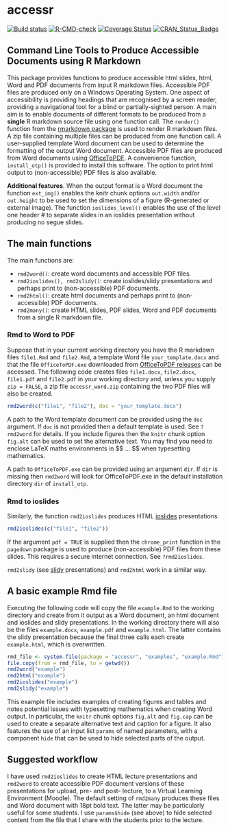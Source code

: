 
<!-- README.md is generated from README.Rmd. Please edit that file -->

# accessr

[![Build
status](https://ci.appveyor.com/api/projects/status/a314mt4b1b60tms5?svg=true)](https://ci.appveyor.com/project/paulnorthrop/accessr)
[![R-CMD-check](https://github.com/paulnorthrop/accessr/actions/workflows/R-CMD-check.yaml/badge.svg)](https://github.com/paulnorthrop/accessr/actions/workflows/R-CMD-check.yaml)
[![Coverage
Status](https://codecov.io/github/paulnorthrop/accessr/coverage.svg?branch=master)](https://app.codecov.io/github/paulnorthrop/accessr?branch=master)
[![CRAN_Status_Badge](https://www.r-pkg.org/badges/version/accessr)](https://cran.r-project.org/package=accessr)

## Command Line Tools to Produce Accessible Documents using R Markdown

This package provides functions to produce accessible html slides, html,
Word and PDF documents from input R markdown files. Accessible PDF files
are produced only on a Windows Operating System. One aspect of
accessibility is providing headings that are recognised by a screen
reader, providing a navigational tool for a blind or partially-sighted
person. A main aim is to enable documents of different formats to be
produced from a **single** R markdown source file using one function
call. The `render()` function from the [rmarkdown
package](https://cran.r-project.org/package=rmarkdown) is used to render
R markdown files. A zip file containing multiple files can be produced
from one function call. A user-supplied template Word document can be
used to determine the formatting of the output Word document. Accessible
PDF files are produced from Word documents using
[OfficeToPDF](https://github.com/cognidox/OfficeToPDF). A convenience
function, `install_otp()` is provided to install this software. The
option to print html output to (non-accessible) PDF files is also
available.

**Additional features**. When the output format is a Word document the
function `ext_img()` enables the knitr chunk options `out.width` and/or
`out.height` to be used to set the dimensions of a figure (R-generated
or external image). The function `ioslides_level()` enables the use of
the level one header \# to separate slides in an ioslides presentation
without producing no segue slides.

## The main functions

The main functions are:

- `rmd2word()`: create word documents and accessible PDF files.
- `rmd2ioslides(), rmd2slidy()`: create ioslides/slidy presentations and
  perhaps print to (non-accessible) PDF documents.
- `rmd2html()`: create html documents and perhaps print to
  (non-accessible) PDF documents.
- `rmd2many()`: create HTML slides, PDF slides, Word and PDF documents
  from a single R markdown file.

### Rmd to Word to PDF

Suppose that in your current working directory you have the R markdown
files `file1.Rmd` and `file2.Rmd`, a template Word file
`your_template.docx` and that the file `OfficeToPDF.exe` downloaded from
[OfficeToPDF releases](https://github.com/cognidox/OfficeToPDF/releases)
can be accessed. The following code creates files `file1.docx`,
`file2.docx`, `file1.pdf` and `file2.pdf` in your working directory and,
unless you supply `zip = FALSE`, a zip file `accessr_word.zip`
containing the two PDF files will also be created.

``` r
rmd2word(c("file1", "file2"), doc = "your_template.docx")
```

A path to the Word template document can be provided using the `doc`
argument. If `doc` is not provided then a default template is used. See
`?rmd2word` for details. If you include figures then the `knitr` chunk
option `fig.alt` can be used to set the alternative text. You may find
you need to enclose LaTeX maths environments in \$\$ … \$\$ when
typesetting mathematics.

A path to `OfficeToPDF.exe` can be provided using an argument `dir`. If
`dir` is missing then `rmd2word` will look for OfficeToPDF.exe in the
default installation directory `dir` of `install_otp`.

### Rmd to ioslides

Similarly, the function `rmd2ioslides` produces HTML
[ioslides](https://bookdown.org/yihui/rmarkdown/ioslides-presentation.html)
presentations.

``` r
rmd2ioslides(c("file1", "file2"))
```

If the argument `pdf = TRUE` is supplied then the `chrome_print`
function in the `pagedown` package is used to produce (non-accessible)
PDF files from these slides. This requires a secure internet connection.
See `?rmd2ioslides`.

`rmd2slidy` (see
[slidy](https://bookdown.org/yihui/rmarkdown/slidy-presentation.html)
presentations) and `rmd2html` work in a similar way.

## A basic example Rmd file

Executing the following code will copy the file `example.Rmd` to the
working directory and create from it output as a Word document, an html
document and ioslides and slidy presentations. In the working directory
there will also be the files `example.docx`, `example.pdf` and
`example.html`. The latter contains the slidy presentation because the
final three calls each create `example.html`, which is overwritten.

``` r
rmd_file <- system.file(package = "accessr", "examples", "example.Rmd")
file.copy(from = rmd_file, to = getwd())
rmd2word("example")
rmd2html("example")
rmd2ioslides("example")
rmd2slidy("example")
```

This example file includes examples of creating figures and tables and
notes potential issues with typesetting mathematics when creating Word
output. In particular, the `knitr` chunk options `fig.alt` and `fig.cap`
can be used to create a separate alternative text and caption for a
figure. It also features the use of an input list `params` of named
parameters, with a component `hide` that can be used to hide selected
parts of the output.

## Suggested workflow

I have used `rmd2ioslides` to create HTML lecture presentations and
`rmd2word` to create accessible PDF document versions of these
presentations for upload, pre- and post- lecture, to a Virtual Learning
Environment (Moodle). The default setting of `rmd2many` produces these
files and Word document with 18pt bold text. The latter may be
particularly useful for some students. I use `params$hide` (see above)
to hide selected content from the file that I share with the students
prior to the lecture.
